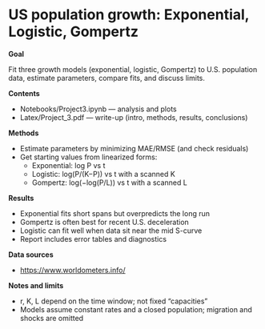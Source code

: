 # US population growth: Exponential, Logistic, Gompertz

**Goal**

Fit three growth models (exponential, logistic, Gompertz) to U.S. population data, estimate parameters, compare fits, and discuss limits.

**Contents**
- Notebooks/Project3.ipynb  — analysis and plots
- Latex/Project_3.pdf       — write-up (intro, methods, results, conclusions)

**Methods**
- Estimate parameters by minimizing MAE/RMSE (and check residuals)
- Get starting values from linearized forms:
  - Exponential: log P vs t
  - Logistic: log(P/(K−P)) vs t with a scanned K
  - Gompertz: log(−log(P/L)) vs t with a scanned L

**Results**
- Exponential fits short spans but overpredicts the long run
- Gompertz is often best for recent U.S. deceleration
- Logistic can fit well when data sit near the mid S-curve
- Report includes error tables and diagnostics

**Data sources**
- https://www.worldometers.info/

**Notes and limits**
- r, K, L depend on the time window; not fixed “capacities”
- Models assume constant rates and a closed population; migration and shocks are omitted
